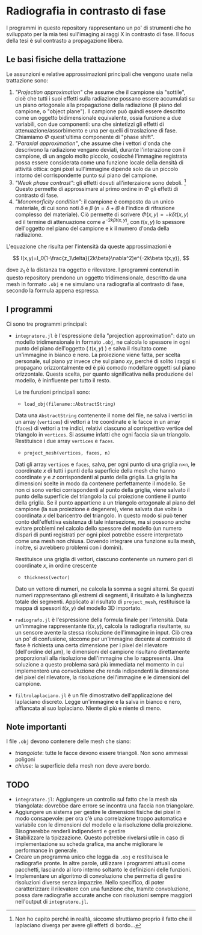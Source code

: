 <script>
MathJax = {
  tex: {
    inlineMath: [['$', '$'], ['\\(', '\\)']]
  },
  svg: {
    fontCache: 'global'
  }
};
</script>
<script type="text/javascript" id="MathJax-script" async
  src="https://cdn.jsdelivr.net/npm/mathjax@3/es5/tex-svg.js">
</script>

<script src="https://polyfill.io/v3/polyfill.min.js?features=es6"></script>
<script src="https://cdn.mathjax.org/mathjax/latest/MathJax.js?config=TeX-AMS_HTML"></script>

# Radiografia in contrasto di fase

I programmi in questo repository rappresentano un po' di strumenti che ho sviluppato per la mia tesi sull'imaging ai raggi X in contrasto di fase. Il focus della tesi è sul contrasto a propagazione libera.

## Le basi fisiche della trattazione

Le assunzioni e relative approssimazioni principali che vengono usate nella trattazione sono:

1. _"Projection approximation"_ che assume che il campione sia "sottile", cioè che tutti i suoi effetti sulla radiazione possano essere accumulati su un piano ortogonale alla propagazione della radiazione (il piano del campione, o "object plane"). Il campione può quindi essere descritto come un oggetto bidimensionale equivalente, ossia funzione a due variabili, con due componenti: una che sintetizzi gli effetti di attenuazione/assorbimento e una per quelli di traslazione di fase. Chiamiamo $\Phi$ quest'ultima componente di "phase shift".
2. _"Paraxial approximation"_, che assume che i vettori d'onda che descrivono la radiazione vengano deviati, durante l'interazione con il campione, di un angolo molto piccolo, cosicché l'immagine registrata possa essere considerata come una funzione locale della densità di attività ottica: ogni pixel sull'immagine dipende solo da un piccolo intorno del corrispondente punto sul piano del campione.
3. _"Weak phase contrast"_: gli effetti dovuti all'interzaione sono deboli. [^dubbio] Questo permette di approssimare al primo ordine in $\Phi$ gli effetti di contrasto di fase.
4. _"Monomorficity condition"_: il campione è composto da un unico materiale, di cui sono noti $\delta$ e $\beta$ ($n=\delta+i\beta$ è l'indice di rifrazione complesso del materiale). Ciò permette di scrivere $\Phi(x,y)=-k\delta t(x,y)$ ed il termine di attenuazione come $e^{-2k\beta t(x,y)}$, con $t(x,y)$ lo spessore dell'oggetto nel piano del campione e $k$ il numero d'onda della radiazione.

L'equazione che risulta per l'intensità da queste approssimazioni è

$$
I(x,y)=I_0(1-\frac{z_1\delta}{2k\beta}\nabla^2)e^{-2k\beta t(x,y)},
$$

dove $z_1$ è la distanza tra oggetto e rilevatore. I programmi contenuti in questo repository prendono un oggetto tridimensionale, descritto da una mesh in formato `.obj` e ne simulano una radiografia al contrasto di fase, secondo la formula appena espressa.

[^dubbio]: Non ho capito perché in realtà, siccome sfruttiamo proprio il fatto che il laplaciano diverga per avere gli effetti di bordo...


## I programmi

Ci sono tre programmi principali:
* `integratore.jl` è l'espressione della "projection approximation": dato un modello tridimensionale in formato `.obj`, ne calcola lo spessore in ogni punto del piano dell'oggetto ( $t(x,y)$ ) e salva il risultato come un'immagine in bianco e nero. La proiezione viene fatta, per scelta personale, sul piano $yz$ invece che sul piano $xy$, perché di solito i raggi si propagano orizzontalmente ed è più comodo modellare oggetti sul piano orizzontale. Questa scelta, per quanto significativa nella produzione del modello, è ininfluente per tutto il resto.

	Le tre funzioni principali sono:
	* `load_obj(filename::AbstractString)`

	Data una `AbstractString` contenente il nome del file, ne salva i vertici in un array (`vertices`) di vettori a tre coordinate e le facce in un array (`faces`) di vettori a tre indici, relativi ciascuno al corrispettivo vertice del triangolo in `vertices`. Si assume infatti che ogni faccia sia un triangolo. Restituisce i due array `vertices` e `faces`.
	* `project_mesh(vertices, faces, n)`

	Dati gli array `vertices` e `faces`, salva, per ogni punto di una griglia `n`$\times$`n`, le coordinate $x$ di tutti i punti della superficie della mesh che hanno coordinate $y$ e $z$ corrispondenti al punto della griglia. La griglia ha dimensioni scelte in modo da contenere perfettamente il modello. Se non ci sono vertici corrispondenti al punto della griglia, viene salvato il punto della superficie del triangolo la cui proiezione contiene il punto della griglia. Se il punto appartiene a un triangolo ortogonale al piano del campione (la sua proiezione è degenere), viene salvata due volte la coordinata $x$ del baricentro del triangolo. In questo modo si può tener conto dell'effettiva esistenza di tale intersezione, ma si possono anche evitare problemi nel calcolo dello spessore del modello (un numero dispari di punti registrati per ogni pixel potrebbe essere interpretato come una mesh non chiusa. Dovendo integrare una funzione sulla mesh, inoltre, si avrebbero problemi con i domini).

	Restituisce una griglia di vettori, ciascuno contenente un numero pari di coordinate $x$, in ordine crescente
	* `thickness(vector)`

	Dato un vettore di numeri, ne calcola la somma a segni alterni. Se questi numeri rappresentano gli estremi di segmenti, il risultato è la lunghezza totale dei segmenti. Applicato al risultato di `project_mesh`, restituisce la mappa di spessori $t(x,y)$ del modello 3D importato.

* `radiografo.jl` è l'espressione della formula finale per l'intensità. Data un'immagine rappresentante $t(x,y)$, calcola la radiografia risultante, su un sensore avente la stessa risoluzione dell'immagine in input. Ciò crea un po' di confusione, siccome per un'immagine decente al contrasto di fase è richiesta una certa dimensione per i pixel del rilevatore (dell'ordine del $\mu$m), le dimensioni del campione risultano direttamente proporzionali alla risoluzione dell'immagine che lo rappresenta. Una soluzione a questo problema sarà più immediata nel momento in cui implementerò una convoluzione che renda indipendenti la dimensione del pixel del rilevatore, la risoluzione dell'immagine e le dimensioni del campione.

* `filtrolaplaciano.jl` è un file dimostrativo dell'applicazione del laplaciano discreto. Legge un'immagine e la salva in bianco e nero, affiancata al suo laplaciano. Niente di più e niente di meno.




## Note importanti

I file `.obj` devono contenere delle mesh che siano:
* _triangolate_: tutte le facce devono essere triangoli. Non sono ammessi poligoni
* _chiuse_: la superficie della mesh non deve avere bordo.


## TODO
* `integratore.jl`: Aggiungere un controllo sul fatto che la mesh sia triangolata: dovrebbe dare errore se incontra una faccia non triangolare.
* Aggiungere un sistema per gestire le dimensioni fisiche dei pixel in modo consapevole: per ora c'è una correlazione troppo automatica e variabile con le dimensioni del modello e la risoluzione della proiezione. Bisognerebbe renderli indipendenti e gestire
* Stabilizzare la tipizzazione. Questo potrebbe rivelarsi utile in caso di implementazione su scheda grafica, ma anche migliorare le performance in generale.
* Creare un programma unico che legga da `.obj` e restituisca le radiografie pronte. In altre parole, utilizzare i programmi attuali come pacchetti, lasciando al loro interno soltanto le definizioni delle funzioni.
* Implementare un algoritmo di convoluzione che permetta di gestire risoluzioni diverse senza impazzire. Nello specifico, di poter caratterizzare il rilevatore con una funzione che, tramite convoluzione,  possa dare radiografie accurate anche con risoluzioni sempre maggiori nell'output di `integratore.jl`.

